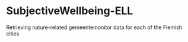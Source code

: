 # SubjectiveWellbeing-ELL
Retrieving nature-related gemeentemonitor data for each of the Flemish cities
